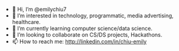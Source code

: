 - 👋 Hi, I’m @emilychiu7
- 👀 I’m interested in technology, programmatic, media advertising, healthcare.
- 🌱 I’m currently learning computer science/data science.
- 💞️ I’m looking to collaborate on CS/DS projects, Hackathons.
- 📫 How to reach me: http://linkedin.com/in/chiu-emily

<!---
emilychiu7/emilychiu7 is a ✨ special ✨ repository because its `README.md` (this file) appears on your GitHub profile.
You can click the Preview link to take a look at your changes.
--->

